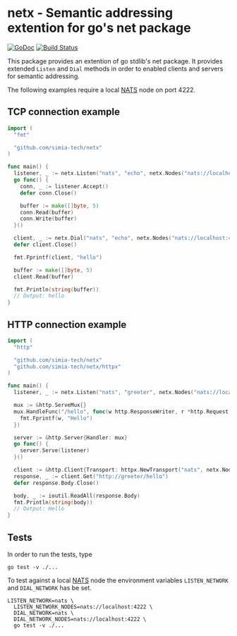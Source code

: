# netx - Semantic addressing extention for go's net package

[![GoDoc](https://godoc.org/github.com/simia-tech/netx?status.svg)](https://godoc.org/github.com/simia-tech/netx) [![Build Status](https://travis-ci.org/simia-tech/netx.svg?branch=master)](https://travis-ci.org/simia-tech/netx)

This package provides an extention of go stdlib's net package. It provides extended `Listen` and `Dial` methods
in order to enabled clients and servers for semantic addressing.

The following examples require a local [NATS](http://nats.io) node on port 4222.

## TCP connection example

```go
import (
  "fmt"

  "github.com/simia-tech/netx"
)

func main() {
  listener, _ := netx.Listen("nats", "echo", netx.Nodes("nats://localhost:4222"))
  go func() {
    conn, _ := listener.Accept()
    defer conn.Close()

    buffer := make([]byte, 5)
    conn.Read(buffer)
    conn.Write(buffer)
  }()

  client, _ := netx.Dial("nats", "echo", netx.Nodes("nats://localhost:4222"))
  defer client.Close()

  fmt.Fprintf(client, "hello")

  buffer := make([]byte, 5)
  client.Read(buffer)

  fmt.Println(string(buffer))
  // Output: hello
}
```

## HTTP connection example

```go
import (
  "http"

  "github.com/simia-tech/netx"
  "github.com/simia-tech/netx/httpx"
)

func main() {
  listener, _ := netx.Listen("nats", "greeter", netx.Nodes("nats://localhost:4222"))

  mux := &http.ServeMux{}
  mux.HandleFunc("/hello", func(w http.ResponseWriter, r *http.Request) {
    fmt.Fprintf(w, "Hello")
  })

  server := &http.Server{Handler: mux}
  go func() {
    server.Serve(listener)
  }()

  client := &http.Client{Transport: httpx.NewTransport("nats", netx.Nodes("nats://localhost:4222"))}
  response, _ := client.Get("http://greeter/hello")
  defer response.Body.Close()

  body, _ := ioutil.ReadAll(response.Body)
  fmt.Println(string(body))
  // Output: Hello
}
```

## Tests

In order to run the tests, type

    go test -v ./...

To test against a local [NATS](http://nats.io) node the environment variables `LISTEN_NETWORK` and `DIAL_NETWORK`
has be set.

    LISTEN_NETWORK=nats \
      LISTEN_NETWORK_NODES=nats://localhost:4222 \
      DIAL_NETWORK=nats \
      DIAL_NETWORK_NODES=nats://localhost:4222 \
      go test -v ./...
